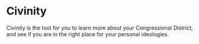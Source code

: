 # Civinity

Civinity is the tool for you to learn more about your Congressional District, and see if you are in the right place for your personal ideologies.